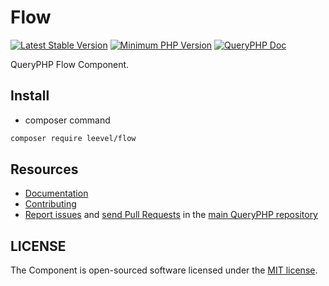 Flow
=================

[![Latest Stable Version](http://img.shields.io/packagist/v/leevel/flow.svg)](https://packagist.org/packages/leevel/flow)
<a href="https://php.net"><img src="https://img.shields.io/badge/php-%3E%3D%208.0.0-8892BF.svg" alt="Minimum PHP Version"></a>
[![QueryPHP Doc](https://img.shields.io/badge/docs-passing-green.svg?maxAge=2592000)](https://www.queryphp.com/docs/)

QueryPHP Flow Component.

## Install

- composer command

```bash
composer require leevel/flow
```

Resources
---------

  * [Documentation](https://www.queryphp.com/docs/component/flow.html)
  * [Contributing](https://www.queryphp.com/docs/developer/)
  * [Report issues](https://github.com/hunzhiwange/framework/issues) and
    [send Pull Requests](https://github.com/hunzhiwange/framework/pulls)
    in the [main QueryPHP repository](https://github.com/hunzhiwange/framework)

## LICENSE

The Component is open-sourced software licensed under the [MIT license](LICENSE).